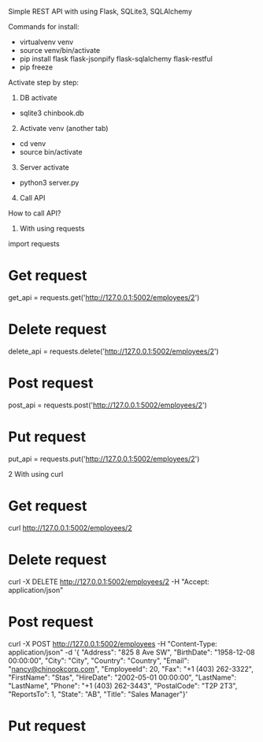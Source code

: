 Simple REST API with using Flask, SQLite3, SQLAlchemy

Commands for install:
- virtualvenv venv
- source venv/bin/activate
- pip install flask flask-jsonpify flask-sqlalchemy flask-restful
- pip freeze

Activate step by step:

1. DB activate
- sqlite3 chinbook.db
2. Activate venv (another tab)
- cd venv
- source bin/activate
3. Server activate
- python3 server.py
4. Call API

How to call API?

1. With using requests

import requests

# Get request
get_api = requests.get('http://127.0.0.1:5002/employees/2')

# Delete request
delete_api = requests.delete('http://127.0.0.1:5002/employees/2')

# Post request
post_api = requests.post('http://127.0.0.1:5002/employees/2')

# Put request
put_api = requests.put('http://127.0.0.1:5002/employees/2')


2 With using curl

# Get request
curl http://127.0.0.1:5002/employees/2

# Delete request
curl -X DELETE http://127.0.0.1:5002/employees/2 -H "Accept: application/json"

# Post request

curl -X POST http://127.0.0.1:5002/employees -H "Content-Type: application/json" -d '{
  "Address": "825 8 Ave SW",
  "BirthDate": "1958-12-08 00:00:00",
  "City": "City",
  "Country": "Country",
  "Email": "nancy@chinookcorp.com",
  "EmployeeId": 20,
  "Fax": "+1 (403) 262-3322",
  "FirstName": "Stas",
  "HireDate": "2002-05-01 00:00:00",
  "LastName": "LastName",
  "Phone": "+1 (403) 262-3443",
  "PostalCode": "T2P 2T3",
  "ReportsTo": 1,
  "State": "AB",
  "Title": "Sales Manager"}'

# Put request

